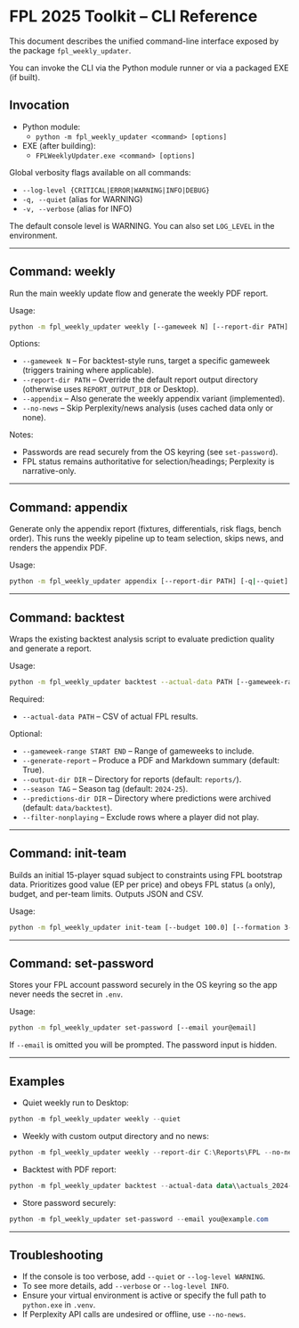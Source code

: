 # FPL 2025 Toolkit – CLI Reference

This document describes the unified command-line interface exposed by the package `fpl_weekly_updater`.

You can invoke the CLI via the Python module runner or via a packaged EXE (if built).

## Invocation

- Python module:
  - `python -m fpl_weekly_updater <command> [options]`
- EXE (after building):
  - `FPLWeeklyUpdater.exe <command> [options]`

Global verbosity flags available on all commands:
- `--log-level {CRITICAL|ERROR|WARNING|INFO|DEBUG}`
- `-q, --quiet` (alias for WARNING)
- `-v, --verbose` (alias for INFO)

The default console level is WARNING. You can also set `LOG_LEVEL` in the environment.

---

## Command: weekly

Run the main weekly update flow and generate the weekly PDF report.

Usage:
```bash
python -m fpl_weekly_updater weekly [--gameweek N] [--report-dir PATH] [--appendix] [--no-news] [-q|--quiet] [--log-level LEVEL]
```

Options:
- `--gameweek N` – For backtest-style runs, target a specific gameweek (triggers training where applicable).
- `--report-dir PATH` – Override the default report output directory (otherwise uses `REPORT_OUTPUT_DIR` or Desktop).
- `--appendix` – Also generate the weekly appendix variant (implemented).
- `--no-news` – Skip Perplexity/news analysis (uses cached data only or none).

Notes:
- Passwords are read securely from the OS keyring (see `set-password`).
- FPL status remains authoritative for selection/headings; Perplexity is narrative-only.

---

## Command: appendix

Generate only the appendix report (fixtures, differentials, risk flags, bench order). This runs the weekly pipeline up to team selection, skips news, and renders the appendix PDF.

Usage:
```bash
python -m fpl_weekly_updater appendix [--report-dir PATH] [-q|--quiet] [--log-level LEVEL]
```

---

## Command: backtest

Wraps the existing backtest analysis script to evaluate prediction quality and generate a report.

Usage:
```bash
python -m fpl_weekly_updater backtest --actual-data PATH [--gameweek-range START END] [--generate-report] [--output-dir DIR] [--season TAG] [--predictions-dir DIR] [--filter-nonplaying]
```

Required:
- `--actual-data PATH` – CSV of actual FPL results.

Optional:
- `--gameweek-range START END` – Range of gameweeks to include.
- `--generate-report` – Produce a PDF and Markdown summary (default: True).
- `--output-dir DIR` – Directory for reports (default: `reports/`).
- `--season TAG` – Season tag (default: `2024-25`).
- `--predictions-dir DIR` – Directory where predictions were archived (default: `data/backtest`).
- `--filter-nonplaying` – Exclude rows where a player did not play.

---

## Command: init-team

Builds an initial 15-player squad subject to constraints using FPL bootstrap data. Prioritizes good value (EP per price) and obeys FPL status (`a` only), budget, and per-team limits. Outputs JSON and CSV.

Usage:
```bash
python -m fpl_weekly_updater init-team [--budget 100.0] [--formation 3-5-2] [--lock "Haaland,Saka"] [--exclude "Player X"] [--max-from-team 3] [--report-dir PATH]
```

---

## Command: set-password

Stores your FPL account password securely in the OS keyring so the app never needs the secret in `.env`.

Usage:
```bash
python -m fpl_weekly_updater set-password [--email your@email]
```

If `--email` is omitted you will be prompted. The password input is hidden.

---

## Examples

- Quiet weekly run to Desktop:
```powershell
python -m fpl_weekly_updater weekly --quiet
```

- Weekly with custom output directory and no news:
```powershell
python -m fpl_weekly_updater weekly --report-dir C:\Reports\FPL --no-news --quiet
```

- Backtest with PDF report:
```powershell
python -m fpl_weekly_updater backtest --actual-data data\\actuals_2024-25.csv --gameweek-range 1 10 --generate-report
```

- Store password securely:
```powershell
python -m fpl_weekly_updater set-password --email you@example.com
```

---

## Troubleshooting

- If the console is too verbose, add `--quiet` or `--log-level WARNING`.
- To see more details, add `--verbose` or `--log-level INFO`.
- Ensure your virtual environment is active or specify the full path to `python.exe` in `.venv`.
- If Perplexity API calls are undesired or offline, use `--no-news`.
